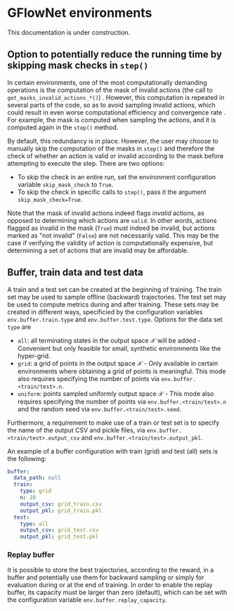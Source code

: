 # GFlowNet environments

This documentation is under construction.

## Option to potentially reduce the running time by skipping mask checks in `step()`

In certain environments, one of the most computationally demanding operations is the computation of the mask of invalid actions (the call to `get_masks_invalid_actions_*()`) . However, this computation is repeated in several parts of the code, so as to avoid sampling invalid actions, which could result in even worse computational efficiency and convergence rate . For example, the mask is computed when sampling the actions, and it is computed again in the `step()` method.

By default, this redundancy is in place. However, the user may choose to manually skip the computation of the masks in `step()` and therefore the check of whether an action is valid or invalid according to the mask before attempting to execute the step. There are two options:
- To skip the check in an entire run, set the environment configuration variable `skip_mask_check` to `True`.
- To skip the check in specific calls to `step()`, pass it the argument `skip_mask_check=True`.

Note that the mask of invalid actions indeed flags _invalid_ actions, as opposed to determining which actions are `valid`. In other words, actions flagged as invalid in the mask (`True`) must indeed be invalid, but actions marked as "not invalid" (`False`) are not necessarily valid. This may be the case if verifying the validity of action is computationally expensive, but determining a set of actions that are invalid may be affordable.

## Buffer, train data and test data

A train and a test set can be created at the beginning of training. The train set may be used to sample offline (backward) trajectories. The test set may be used to compute metrics during and after training. These sets may be created in different ways, specificied by the configuration variables `env.buffer.train.type` and `env.buffer.test.type`. Options for the data set `type` are

- `all`: all terminating states in the output space $\mathcal{X}$ will be added - Convenient but only feasible for small, synthetic environments like the hyper-grid.
- `grid`: a grid of points in the output space $\mathcal{X}$ - Only available in certain environments where obtaining a grid of points is meaningful. This mode also requires specifying the number of points via `env.buffer.<train/test>.n`.
- `uniform`: points sampled uniformly output space $\mathcal{X}$ - This mode also requires specifying the number of points via `env.buffer.<train/test>.n` and the random seed via `env.buffer.<train/test>.seed`.

Furthermore, a requirement to make use of a train or test set is to specify the name of the output CSV and pickle files, via `env.buffer.<train/test>.output_csv` and `env.buffer.<train/test>.output_pkl`.

An example of a buffer configuration with train (grid) and test (all) sets is the following:

```yaml
buffer:
  data_path: null
  train:
    type: grid
    n: 10
    output_csv: grid_train.csv
    output_pkl: grid_train.pkl
  test:
    type: all
    output_csv: grid_test.csv
    output_pkl: grid_test.pkl
```

### Replay buffer

It is possible to store the best trajectories, according to the reward, in a buffer and potentially use them for backward sampling or simply for evaluation during or at the end of training. In order to enable the replay buffer, its capacity must be larger than zero (default), which can be set with the configuration variable `env.buffer.replay_capacity`.
